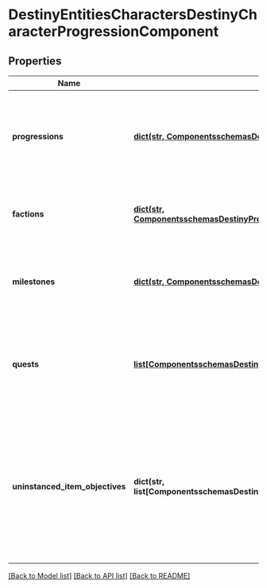 # DestinyEntitiesCharactersDestinyCharacterProgressionComponent

## Properties
Name | Type | Description | Notes
------------ | ------------- | ------------- | -------------
**progressions** | [**dict(str, ComponentsschemasDestinyDestinyProgression)**](ComponentsschemasDestinyDestinyProgression.md) | A Dictionary of all known progressions for the Character, keyed by the Progression&#39;s hash.  Not all progressions have user-facing data, but those who do will have that data contained in the DestinyProgressionDefinition. | [optional] 
**factions** | [**dict(str, ComponentsschemasDestinyProgressionDestinyFactionProgression)**](ComponentsschemasDestinyProgressionDestinyFactionProgression.md) | A dictionary of all known Factions, keyed by the Faction&#39;s hash.  It contains data about this character&#39;sstatus with the faction. | [optional] 
**milestones** | [**dict(str, ComponentsschemasDestinyMilestonesDestinyMilestone)**](ComponentsschemasDestinyMilestonesDestinyMilestone.md) | Milestones are related to the simple progressions shown in the game, but return additional andhopefully helpful information for users about the specifics of the Milestone&#39;s status. | [optional] 
**quests** | [**list[ComponentsschemasDestinyQuestsDestinyQuestStatus]**](ComponentsschemasDestinyQuestsDestinyQuestStatus.md) | If the user has any active quests, the quests&#39; statuses will be returned here.  Note that quests have been largely supplanted by Milestones, but that doesn&#39;t mean thatthey won&#39;t make a comeback independent of milestones at some point. | [optional] 
**uninstanced_item_objectives** | **dict(str, list[ComponentsschemasDestinyQuestsDestinyObjectiveProgress])** | Sometimes, you have items in your inventory that don&#39;t have instances, but still haveObjective information.  This provides you that objective information for uninstanceditems.    This dictionary is keyed by the item&#39;s hash: which you can use to look up thename and description for the overall task(s) implied by the objective.The value is the list of objectives for this item, and their statuses. | [optional] 

[[Back to Model list]](../README.md#documentation-for-models) [[Back to API list]](../README.md#documentation-for-api-endpoints) [[Back to README]](../README.md)


